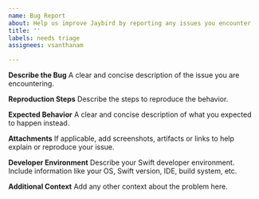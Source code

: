 ```yaml
---
name: Bug Report
about: Help us improve Jaybird by reporting any issues you encounter
title: ''
labels: needs triage
assignees: vsanthanam

---
```


**Describe the Bug**
A clear and concise description of the issue you are encountering.

**Reproduction Steps**
Describe the steps to reproduce the behavior.

**Expected Behavior**
A clear and concise description of what you expected to happen instead.

**Attachments**
If applicable, add screenshots, artifacts or links to help explain or reproduce your issue.

**Developer Environment**
Describe your Swift developer environment. Include information like your OS, Swift version, IDE, build system, etc.

**Additional Context**
Add any other context about the problem here.
